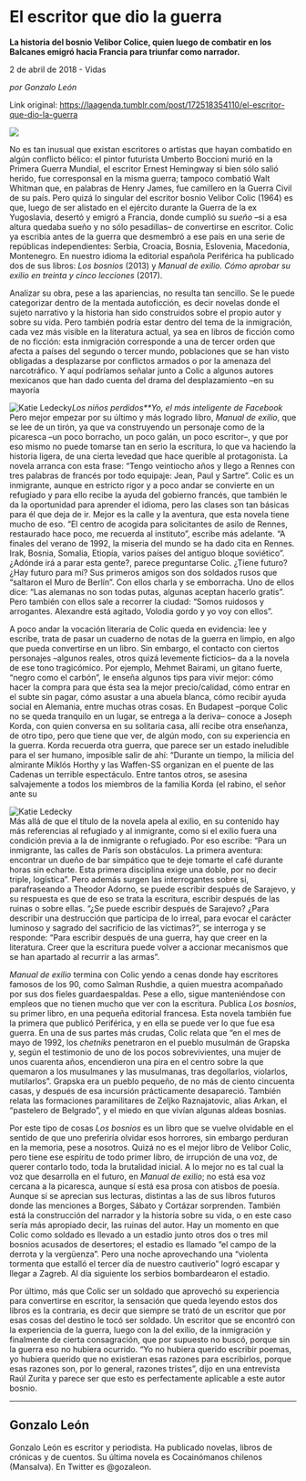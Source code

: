 # El escritor que dio la guerra

**La historia  del bosnio Velibor Colice, quien luego de combatir en los Balcanes emigró
hacia Francia para triunfar 
como narrador.**

2 de abril de 2018 - Vidas

_por Gonzalo León_

Link original: https://laagenda.tumblr.com/post/172518354110/el-escritor-que-dio-la-guerra

![](https://64.media.tumblr.com/ffec4e580b3f004e644982fe6681e2ab/tumblr_inline_p7xz1jZDYa1t6q87u_500.jpg)

No
es tan inusual que existan escritores o artistas que hayan combatido
en algún conflicto bélico: el pintor futurista Umberto Boccioni
murió en la Primera Guerra Mundial, el escritor Ernest Hemingway si
bien sólo salió herido, fue corresponsal en la misma guerra;
tampoco combatió Walt Whitman que, en palabras de Henry James, fue
camillero en la Guerra Civil de su país. Pero quizá lo singular del
escritor bosnio Velibor Colic (1964) es que, luego de ser alistado en
el ejército durante la Guerra de la ex Yugoslavia, desertó y emigró
a Francia, donde cumplió su *sueño*
–si a esa altura quedaba sueño y no sólo pesadillas– de
convertirse en escritor. Colic ya escribía antes de la guerra que
desmembró a ese país en una serie de repúblicas independientes:
Serbia, Croacia, Bosnia, Eslovenia, Macedonia, Montenegro. En nuestro
idioma la editorial española Periférica ha publicado dos de sus
libros: *Los
bosnios*
(2013) y *Manual
de exilio. Cómo aprobar su exilio en treinta y cinco lecciones*
(2017).

Analizar
su obra, pese a las apariencias, no resulta tan sencillo. Se le puede
categorizar dentro de la mentada autoficción, es decir novelas donde
el sujeto narrativo y la historia han sido construidos sobre el
propio autor y sobre su vida. Pero también podría estar dentro del
tema de la inmigración, cada vez más visible en la literatura
actual, ya sea en libros de ficción como de no ficción: esta
inmigración corresponde a una de tercer orden que afecta a países
del segundo o tercer mundo, poblaciones que se han visto obligadas a
desplazarse por conflictos armados o por la amenaza del narcotráfico.
Y aquí podríamos señalar junto a Colic a algunos autores mexicanos
que han dado cuenta del drama del desplazamiento –en su mayoría


![Katie Ledecky](https://64.media.tumblr.com/2d9a96ed8a984f2bee12d6f19be936e7/tumblr_inline_p7xz1k2U8a1t6q87u_400.jpg)*Los
niños perdidos**Yo,
el más inteligente de Facebook*  
Pero
mejor empezar por su último y más logrado libro, *Manual
de exilio*,
que se lee de un tirón, ya que va construyendo un personaje como de
la picaresca –un poco borracho, un poco galán, un poco escritor–,
y que por eso mismo no puede tomarse tan en serio la escritura, lo
que va haciendo la historia ligera, de una cierta levedad que hace
querible al protagonista. La novela arranca con esta frase: “Tengo
veintiocho años y llego a Rennes con tres palabras de francés por
todo equipaje: Jean, Paul y Sartre”. Colic es un inmigrante, aunque
en estricto rigor y a poco andar se convierte en un refugiado y para
ello recibe la ayuda del gobierno francés, que también le da la
oportunidad para aprender el idioma, pero las clases son tan básicas
para él que deja de ir. Mejor es la calle y la aventura, que esta
novela tiene mucho de eso. “El centro de acogida para solicitantes
de asilo de Rennes, restaurado hace poco, me recuerda al instituto”,
escribe más adelante. “A finales del verano de 1992, la miseria
del mundo se ha dado cita en Rennes. Irak, Bosnia, Somalia, Etiopía,
varios países del antiguo bloque soviético”. ¿Adónde irá a
parar esta gente?, parece preguntarse Colic. ¿Tiene futuro? ¿Hay
futuro para mí? Sus primeros amigos son dos soldados rusos que
“saltaron el Muro de Berlín”. Con ellos charla y se emborracha.
Uno de ellos dice: “Las alemanas no son todas putas, algunas
aceptan hacerlo gratis”. Pero también con ellos sale a recorrer la
ciudad: “Somos ruidosos y arrogantes. Alexandre está agitado,
Volodia gordo y yo voy con ellos”.  


A
poco andar la vocación literaria de Colic queda en evidencia: lee y
escribe, trata de pasar un cuaderno de notas de la guerra en limpio,
en algo que pueda convertirse en un libro. Sin embargo, el contacto
con ciertos personajes –algunos reales, otros quizá levemente
ficticios– da a la novela de ese tono tragicómico. Por ejemplo,
Mehmet Bairami, un gitano fuerte, “negro como el carbón”, le
enseña algunos tips para vivir mejor: cómo hacer la compra para que
ésta sea la mejor precio/calidad, cómo entrar en el subte sin
pagar, cómo asustar a una abuela blanca, cómo recibir ayuda social
en Alemania, entre muchas otras cosas. En Budapest –porque Colic no
se queda tranquilo en un lugar, se entrega a la deriva– conoce a
Joseph Korda, con quien conversa en su solitaria casa, allí recibe
otra enseñanza, de otro tipo, pero que tiene que ver, de algún
modo, con su experiencia en la guerra. Korda recuerda otra guerra,
que parece ser un estado ineludible para el ser humano, imposible
salir de ahí: “Durante un tiempo, la milicia del almirante Miklós
Horthy y las Waffen-SS organizan en el puente de las Cadenas un
terrible espectáculo. Entre tantos otros, se asesina salvajemente a
todos los miembros de la familia Korda (el rabino, el señor ante su


![Katie Ledecky](https://64.media.tumblr.com/0800f903776f3496d50aae1a0a2de16a/tumblr_inline_p7xz1l3Rgx1t6q87u_250.jpg)  
Más
allá de que el título de la novela apela al exilio, en su contenido
hay más referencias al refugiado y al inmigrante, como si el exilio
fuera una condición previa a la de inmigrante o refugiado. Por eso
escribe: “Para un inmigrante, las calles de París son obstáculos.
La primera aventura: encontrar un dueño de bar simpático que te
deje tomarte el café durante horas sin echarte. Esta primera
disciplina exige una doble, por no decir triple, logística”. Pero
además surgen las interrogantes sobre si, parafraseando a Theodor
Adorno, se puede escribir después de Sarajevo, y su respuesta es que
de eso se trata la escritura, escribir después de las ruinas o sobre
ellas. “¿Se puede escribir después de Sarajevo? ¿Para describir
una destrucción que participa de lo irreal, para evocar el carácter
luminoso y sagrado del sacrificio de las víctimas?”, se interroga
y se responde: “Para escribir después de una guerra, hay que creer
en la literatura. Creer que la escritura puede volver a accionar
mecanismos que se han apartado al recurrir a las armas”.  


*Manual
de exilio*
termina con Colic yendo a cenas donde hay escritores famosos de los
90, como Salman Rushdie, a quien muestra acompañado por sus dos
fieles guardaespaldas. Pese a ello, sigue manteniéndose con empleos
que no tienen mucho que ver con la escritura. Publica *Los
bosnios*,
su primer libro, en una pequeña editorial francesa. Esta novela
también fue la primera que publicó Periférica, y en ella se puede
ver lo que fue esa guerra. En una de sus partes más crudas, Colic
relata que “en el mes de mayo de 1992, los *chetniks*
penetraron en el pueblo musulmán de Grapska y, según el testimonio
de uno de los pocos sobrevivientes, una mujer de unos cuarenta años,
encendieron una pira en el centro sobre la que quemaron a los
musulmanes y las musulmanas, tras degollarlos, violarlos,
mutilarlos”. Grapska era un pueblo pequeño, de no más de ciento
cincuenta casas, y después de esa incursión prácticamente
desapareció. También relata las formaciones paramilitares de Zeljko
Raznajatovic, alias Arkan, el “pastelero de Belgrado”, y el miedo
en que vivían algunas aldeas bosnias.  


Por
este tipo de cosas *Los
bosnios*
es un libro que se vuelve olvidable en el sentido de que uno
preferiría olvidar esos horrores, sin embargo perduran en la
memoria, pese a nosotros. Quizá no es el mejor libro de Velibor
Colic, pero tiene ese espíritu de todo primer libro, de irrupción
de una voz, de querer contarlo todo, toda la brutalidad inicial. A lo
mejor no es tal cual la voz que desarrolla en el futuro, en *Manual
de exilio*;
no está esa voz cercana a la picaresca, aunque sí está esa prosa
con atisbos de poesía. Aunque sí se aprecian sus lecturas,
distintas a las de sus libros futuros donde las menciones a Borges,
Sábato y Cortázar sorprenden. También está la construcción del
narrador y la historia sobre su vida, o en este caso sería más
apropiado decir, las ruinas del autor. Hay un momento en que Colic
como soldado es llevado a un estadio junto otros dos o tres mil
bosnios acusados de desertores; el estadio es llamado “el campo de
la derrota y la vergüenza”. Pero una noche aprovechando una
“violenta tormenta que estalló el tercer día de nuestro
cautiverio” logró escapar y llegar a Zagreb. Al día siguiente los
serbios bombardearon el estadio.  


Por
último, más que Colic ser un soldado que aprovechó su experiencia
para convertirse en escritor, la sensación que queda leyendo estos
dos libros es la contraria, es decir que siempre se trató de un
escritor que por esas cosas del destino le tocó ser soldado. Un
escritor que se encontró con la experiencia de la guerra, luego con
la del exilio, de la inmigración y finalmente de cierta
consagración, que por supuesto no buscó, porque sin la guerra eso
no hubiera ocurrido. “Yo no hubiera querido escribir poemas, yo
hubiera querido que no existieran esas razones para escribirlos,
porque esas razones son, por lo general, razones tristes”, dijo en
una entrevista Raúl Zurita y parece ser que esto es perfectamente
aplicable a este autor bosnio.  




---

 Gonzalo León
-------------

Gonzalo León es escritor y periodista. Ha publicado novelas, libros de crónicas y de cuentos. Su última novela es Cocainómanos chilenos (Mansalva). En Twitter es @gozaleon.

